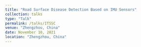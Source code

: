 ```yaml
---
title: "Road Surface Disease Detection Based on IMU Sensors"
collection: talks
type: "Talk"
permalink: /talks/ITSSC
venue: "Zhengzhou, China"
date: November 10, 2021
location: "Zhengzhou, China"
---
```


